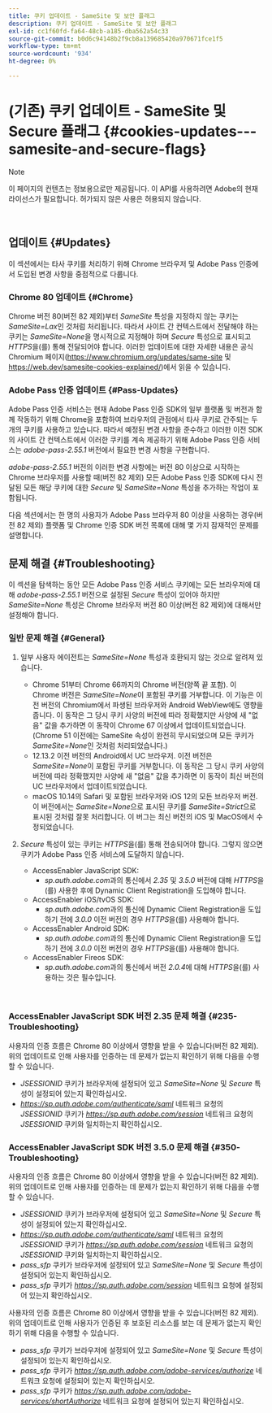 ```yaml
---
title: 쿠키 업데이트 - SameSite 및 보안 플래그
description: 쿠키 업데이트 - SameSite 및 보안 플래그
exl-id: cc1f60fd-fa64-48cb-a185-dba562a54c33
source-git-commit: b0d6c94148b2f9cb8a139685420a970671fce1f5
workflow-type: tm+mt
source-wordcount: '934'
ht-degree: 0%

---
```


# (기존) 쿠키 업데이트 - SameSite 및 Secure 플래그 {#cookies-updates---samesite-and-secure-flags}

>[!NOTE]
>
>이 페이지의 컨텐츠는 정보용으로만 제공됩니다. 이 API를 사용하려면 Adobe의 현재 라이선스가 필요합니다. 허가되지 않은 사용은 허용되지 않습니다.

</br>


## 업데이트 {#Updates}

이 섹션에서는 타사 쿠키를 처리하기 위해 Chrome 브라우저 및 Adobe Pass 인증에서 도입된 변경 사항을 중점적으로 다룹니다.



### Chrome 80 업데이트 {#Chrome}

Chrome 버전 80(버전 82 제외)부터 *SameSite* 특성을 지정하지 않는 쿠키는 *SameSite=Lax*&#x200B;인 것처럼 처리됩니다. 따라서 사이트 간 컨텍스트에서 전달해야 하는 쿠키는 *SameSite=None*&#x200B;을 명시적으로 지정해야 하며 *Secure* 특성으로 표시되고 *HTTPS*&#x200B;을(를) 통해 전달되어야 합니다. 이러한 업데이트에 대한 자세한 내용은 공식 Chromium 페이지(<https://www.chromium.org/updates/same-site> 및 <https://web.dev/samesite-cookies-explained/>)에서 읽을 수 있습니다.


### Adobe Pass 인증 업데이트 {#Pass-Updates}

Adobe Pass 인증 서비스는 현재 Adobe Pass 인증 SDK의 일부 플랫폼 및 버전과 함께 작동하기 위해 Chrome을 포함하여 브라우저의 관점에서 타사 쿠키로 간주되는 두 개의 쿠키를 사용하고 있습니다. 따라서 예정된 변경 사항을 준수하고 이러한 이전 SDK의 사이트 간 컨텍스트에서 이러한 쿠키를 계속 제공하기 위해 Adobe Pass 인증 서비스는 *adobe-pass-2.55.1* 버전에서 필요한 변경 사항을 구현합니다.

*adobe-pass-2.55.1* 버전의 이러한 변경 사항에는 버전 80 이상으로 시작하는 Chrome 브라우저를 사용할 때(버전 82 제외) 모든 Adobe Pass 인증 SDK에 다시 전달된 모든 해당 쿠키에 대한 *Secure* 및 *SameSite=None* 특성을 추가하는 작업이 포함됩니다.

다음 섹션에서는 한 명의 사용자가 Adobe Pass 브라우저 80 이상을 사용하는 경우(버전 82 제외) 플랫폼 및 Chrome 인증 SDK 버전 목록에 대해 몇 가지 잠재적인 문제를 설명합니다.

## 문제 해결 {#Troubleshooting}

이 섹션을 탐색하는 동안 모든 Adobe Pass 인증 서비스 쿠키에는 모든 브라우저에 대해 *adobe-pass-2.55.1* 버전으로 설정된 *Secure* 특성이 있어야 하지만 *SameSite=None* 특성은 Chrome 브라우저 버전 80 이상(버전 82 제외)에 대해서만 설정해야 합니다.


### 일반 문제 해결 {#General}

1. 일부 사용자 에이전트는 *SameSite=None* 특성과 호환되지 않는 것으로 알려져 있습니다.

   - Chrome 51부터 Chrome 66까지의 Chrome 버전(양쪽 끝 포함). 이 Chrome 버전은 *SameSite=None*&#x200B;이 포함된 쿠키를 거부합니다. 이 기능은 이전 버전의 Chromium에서 파생된 브라우저와 Android WebView에도 영향을 줍니다. 이 동작은 그 당시 쿠키 사양의 버전에 따라 정확했지만 사양에 새 &quot;없음&quot; 값을 추가하면 이 동작이 Chrome 67 이상에서 업데이트되었습니다. (Chrome 51 이전에는 SameSite 속성이 완전히 무시되었으며 모든 쿠키가 *SameSite=None*&#x200B;인 것처럼 처리되었습니다.)
   - 12.13.2 이전 버전의 Android에서 UC 브라우저. 이전 버전은 *SameSite=None*&#x200B;이 포함된 쿠키를 거부합니다. 이 동작은 그 당시 쿠키 사양의 버전에 따라 정확했지만 사양에 새 &quot;없음&quot; 값을 추가하면 이 동작이 최신 버전의 UC 브라우저에서 업데이트되었습니다.
   - macOS 10.14의 Safari 및 포함된 브라우저와 iOS 12의 모든 브라우저 버전. 이 버전에서는 *SameSite=None*&#x200B;으로 표시된 쿠키를 *SameSite=Strict*&#x200B;으로 표시된 것처럼 잘못 처리합니다. 이 버그는 최신 버전의 iOS 및 MacOS에서 수정되었습니다.


1. *Secure* 특성이 있는 쿠키는 *HTTPS*&#x200B;을(를) 통해 전송되어야 합니다. 그렇지 않으면 쿠키가 Adobe Pass 인증 서비스에 도달하지 않습니다.

   - AccessEnabler JavaScript SDK:
      - *sp.auth.adobe.com*&#x200B;과의 통신에서 *2.35* 및 *3.5.0* 버전에 대해 *HTTPS*&#x200B;을(를) 사용한 후에 Dynamic Client Registration을 도입해야 합니다.
   - AccessEnabler iOS/tvOS SDK:
      - *sp.auth.adobe.com*&#x200B;과의 통신에 Dynamic Client Registration을 도입하기 전에 *3.0.0* 이전 버전의 경우 *HTTPS*&#x200B;을(를) 사용해야 합니다.
   - AccessEnabler Android SDK:
      - *sp.auth.adobe.com*&#x200B;과의 통신에 Dynamic Client Registration을 도입하기 전에 *3.0.0* 이전 버전의 경우 *HTTPS*&#x200B;을(를) 사용해야 합니다.
   - AccessEnabler Fireos SDK:
      - *sp.auth.adobe.com*&#x200B;과의 통신에서 버전 *2.0.4*&#x200B;에 대해 *HTTPS*&#x200B;을(를) 사용하는 것은 필수입니다.

</br>

### AccessEnabler JavaScript SDK 버전 2.35 문제 해결 {#235-Troubleshooting}

사용자의 인증 흐름은 Chrome 80 이상에서 영향을 받을 수 있습니다(버전 82 제외). 위의 업데이트로 인해 사용자를 인증하는 데 문제가 없는지 확인하기 위해 다음을 수행할 수 있습니다.

- *JSESSIONID* 쿠키가 브라우저에 설정되어 있고 *SameSite=None* 및 *Secure* 특성이 설정되어 있는지 확인하십시오.
- *https://sp.auth.adobe.com/authenticate/saml* 네트워크 요청의 *JSESSIONID* 쿠키가 *https://sp.auth.adobe.com/session* 네트워크 요청의 *JSESSIONID* 쿠키와 일치하는지 확인하십시오.


### AccessEnabler JavaScript SDK 버전 3.5.0 문제 해결 {#350-Troubleshooting}

사용자의 인증 흐름은 Chrome 80 이상에서 영향을 받을 수 있습니다(버전 82 제외). 위의 업데이트로 인해 사용자를 인증하는 데 문제가 없는지 확인하기 위해 다음을 수행할 수 있습니다.

- *JSESSIONID* 쿠키가 브라우저에 설정되어 있고 *SameSite=None* 및 *Secure* 특성이 설정되어 있는지 확인하십시오.
- *https://sp.auth.adobe.com/authenticate/saml* 네트워크 요청의 *JSESSIONID* 쿠키가 *https://sp.auth.adobe.com/session* 네트워크 요청의 *JSESSIONID* 쿠키와 일치하는지 확인하십시오.
- *pass\_sfp* 쿠키가 브라우저에 설정되어 있고 *SameSite=None* 및 *Secure* 특성이 설정되어 있는지 확인하십시오.
- *pass\_sfp* 쿠키가 *https://sp.auth.adobe.com/session* 네트워크 요청에 설정되어 있는지 확인하십시오.


사용자의 인증 흐름은 Chrome 80 이상에서 영향을 받을 수 있습니다(버전 82 제외). 위의 업데이트로 인해 사용자가 인증된 후 보호된 리소스를 보는 데 문제가 없는지 확인하기 위해 다음을 수행할 수 있습니다.

- *pass\_sfp* 쿠키가 브라우저에 설정되어 있고 *SameSite=None* 및 *Secure* 특성이 설정되어 있는지 확인하십시오.
- *pass\_sfp* 쿠키가 *https://sp.auth.adobe.com/adobe-services/authorize* 네트워크 요청에 설정되어 있는지 확인하십시오.
- *pass\_sfp* 쿠키가 *https://sp.auth.adobe.com/adobe-services/shortAuthorize* 네트워크 요청에 설정되어 있는지 확인하십시오.

